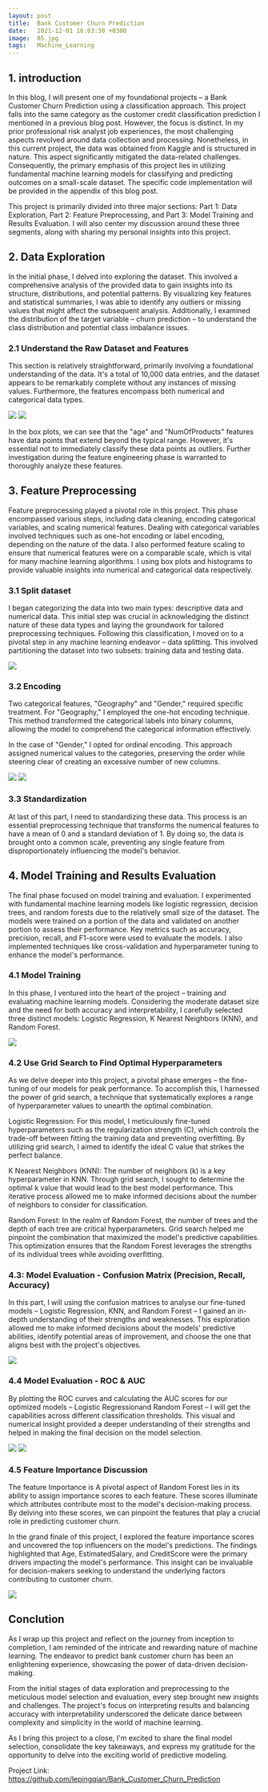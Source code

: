 ```yaml
---
layout: post
title:  Bank Customer Churn Prediction 
date:   2021-12-01 16:03:30 +0300
image:  05.jpg
tags:   Machine_Learning
---
```

## 1. introduction

In this blog, I will present one of my foundational projects – a Bank Customer Churn Prediction using a classification approach. This project falls into the same category as the customer credit classification prediction I mentioned in a previous blog post. However, the focus is distinct. In my prior professional risk analyst job experiences, the most challenging aspects revolved around data collection and processing. Nonetheless, in this current project, the data was obtained from Kaggle and is structured in nature. This aspect significantly mitigated the data-related challenges. Consequently, the primary emphasis of this project lies in utilizing fundamental machine learning models for classifying and predicting outcomes on a small-scale dataset. The specific code implementation will be provided in the appendix of this blog post.

This project is primarily divided into three major sections: Part 1: Data Exploration, Part 2: Feature Preprocessing, and Part 3: Model Training and Results Evaluation. I will also center my discussion around these three segments, along with sharing my personal insights into this project.

## 2. Data Exploration

In the initial phase, I delved into exploring the dataset. This involved a comprehensive analysis of the provided data to gain insights into its structure, distributions, and potential patterns. By visualizing key features and statistical summaries, I was able to identify any outliers or missing values that might affect the subsequent analysis. Additionally, I examined the distribution of the target variable – churn prediction – to understand the class distribution and potential class imbalance issues.

### 2.1 Understand the Raw Dataset and Features

This section is relatively straightforward, primarily involving a foundational understanding of the data. It's a total of 10,000 data entries, and the dataset appears to be remarkably complete without any instances of missing values. Furthermore, the features encompass both numerical and categorical data types.

![]({{site.baseurl}}/img/51.jpg)
![]({{site.baseurl}}/img/52.jpg)

In the box plots, we can see that the "age" and "NumOfProducts" features have data points that extend beyond the typical range. However, it's essential not to immediately classify these data points as outliers. Further investigation during the feature engineering phase is warranted to thoroughly analyze these features.

## 3. Feature Preprocessing

Feature preprocessing played a pivotal role in this project. This phase encompassed various steps, including data cleaning, encoding categorical variables, and scaling numerical features. Dealing with categorical variables involved techniques such as one-hot encoding or label encoding, depending on the nature of the data. I also performed feature scaling to ensure that numerical features were on a comparable scale, which is vital for many machine learning algorithms. I using box plots and histograms to provide valuable insights into numerical and categorical data respectively.

### 3.1 Split dataset

I began categorizing the data into two main types: descriptive data and numerical data. This initial step was crucial in acknowledging the distinct nature of these data types and laying the groundwork for tailored preprocessing techniques. Following this classification, I moved on to a pivotal step in any machine learning endeavor – data splitting. This involved partitioning the dataset into two subsets: training data and testing data. 

![]({{site.baseurl}}/img/53.jpg)

### 3.2 Encoding
Two categorical features, "Geography" and "Gender," required specific treatment. For "Geography," I employed the one-hot encoding technique. This method transformed the categorical labels into binary columns, allowing the model to comprehend the categorical information effectively.

In the case of "Gender," I opted for ordinal encoding. This approach assigned numerical values to the categories, preserving the order while steering clear of creating an excessive number of new columns.

![]({{site.baseurl}}/img/54.jpg)
![]({{site.baseurl}}/img/55.jpg)

### 3.3 Standardization

At last of this part, I need to standardizing these data. This process is an essential preprocessing technique that transforms the numerical features to have a mean of 0 and a standard deviation of 1. By doing so, the data is brought onto a common scale, preventing any single feature from disproportionately influencing the model's behavior.

## 4. Model Training and Results Evaluation

The final phase focused on model training and evaluation. I experimented with fundamental machine learning models like logistic regression, decision trees, and random forests due to the relatively small size of the dataset. The models were trained on a portion of the data and validated on another portion to assess their performance. Key metrics such as accuracy, precision, recall, and F1-score were used to evaluate the models. I also implemented techniques like cross-validation and hyperparameter tuning to enhance the model's performance.

### 4.1 Model Training

In this phase, I ventured into the heart of the project – training and evaluating machine learning models. Considering the moderate dataset size and the need for both accuracy and interpretability, I carefully selected three distinct models: Logistic Regression, K Nearest Neighbors (KNN), and Random Forest.

![]({{site.baseurl}}/img/56.jpg)

### 4.2 Use Grid Search to Find Optimal Hyperparameters

As we delve deeper into this project, a pivotal phase emerges – the fine-tuning of our models for peak performance. To accomplish this, I harnessed the power of grid search, a technique that systematically explores a range of hyperparameter values to unearth the optimal combination.

Logistic Regression: For this model, I meticulously fine-tuned hyperparameters such as the regularization strength (C), which controls the trade-off between fitting the training data and preventing overfitting. By utilizing grid search, I aimed to identify the ideal C value that strikes the perfect balance.

K Nearest Neighbors (KNN): The number of neighbors (k) is a key hyperparameter in KNN. Through grid search, I sought to determine the optimal k value that would lead to the best model performance. This iterative process allowed me to make informed decisions about the number of neighbors to consider for classification.

Random Forest: In the realm of Random Forest, the number of trees and the depth of each tree are critical hyperparameters. Grid search helped me pinpoint the combination that maximized the model's predictive capabilities. This optimization ensures that the Random Forest leverages the strengths of its individual trees while avoiding overfitting.

### 4.3: Model Evaluation - Confusion Matrix (Precision, Recall, Accuracy)

In this part, I will using the confusion matrices to analyse our fine-tuned models – Logistic Regression, KNN, and Random Forest – I gained an in-depth understanding of their strengths and weaknesses. This exploration allowed me to make informed decisions about the models' predictive abilities, identify potential areas of improvement, and choose the one that aligns best with the project's objectives.

![]({{site.baseurl}}/img/57.jpg)

### 4.4 Model Evaluation - ROC & AUC

By plotting the ROC curves and calculating the AUC scores for our optimized models – Logistic Regressionand Random Forest – I will get the capabilities across different classification thresholds. This visual and numerical insight provided a deeper understanding of their strengths and helped in making the final decision on the model selection.

![]({{site.baseurl}}/img/58.jpg)
![]({{site.baseurl}}/img/59.jpg)

### 4.5 Feature Importance Discussion

The feature Importance is A pivotal aspect of Random Forest lies in its ability to assign importance scores to each feature. These scores illuminate which attributes contribute most to the model's decision-making process. By delving into these scores, we can pinpoint the features that play a crucial role in predicting customer churn.

In the grand finale of this project, I explored the feature importance scores and uncovered the top influencers on the model's predictions. The findings highlighted that Age, EstimatedSalary, and CreditScore were the primary drivers impacting the model's performance. This insight can be invaluable for decision-makers seeking to understand the underlying factors contributing to customer churn.

![]({{site.baseurl}}/img/60.jpg)

## Conclution

As I wrap up this project and reflect on the journey from inception to completion, I am reminded of the intricate and rewarding nature of machine learning. The endeavor to predict bank customer churn has been an enlightening experience, showcasing the power of data-driven decision-making.

From the initial stages of data exploration and preprocessing to the meticulous model selection and evaluation, every step brought new insights and challenges. The project's focus on interpreting results and balancing accuracy with interpretability underscored the delicate dance between complexity and simplicity in the world of machine learning.

As I bring this project to a close, I'm excited to share the final model selection, consolidate the key takeaways, and express my gratitude for the opportunity to delve into the exciting world of predictive modeling.

Project Link: https://github.com/lepingqian/Bank_Customer_Churn_Prediction
